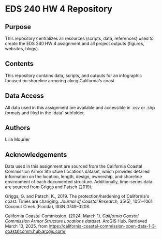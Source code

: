 # EDS 240 HW 4 Repository

## Purpose

This repository centralizes all resources (scripts, data, references) used to create the EDS 240 HW 4 assignment and all project outputs (figures, websites, blogs).

## Contents

This repository contains data, scripts, and outputs for an infographic focused on shoreline armoring along California's coast.

## Data Access

All data used in this assignment are available and accessible in .csv or .shp formats and filed in the 'data' subfolder.

## Authors

Lilia Mourier

## Acknowledgements

Data used in this assignment are sourced from the California Coastal Commission Armor Structure Locations dataset, which provides detailed information on the location, length, design, ownership, and shoreline environment of each documented structure. Additionally, time-series data are sourced from Griggs and Patsch (2019).

Griggs, G. and Patsch, K., 2019. The protection/hardening of California's coast: Times are changing. *Journal of Coastal Research,* 35(5), 1051–1061. Coconut Creek (Florida), ISSN 0749-0208.

California Coastal Commission. (2024, March 1). *California Coastal Commission Armor Structure Locations dataset*. ArcGIS Hub. Retrieved March 13, 2025, from <https://california-coastal-commission-open-data-1-3-coastalcomm.hub.arcgis.com/>
